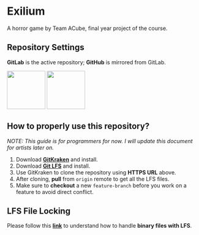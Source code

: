 # Exilium
A horror game by Team ACube, final year project of the course.

## Repository Settings
**GitLab** is the active repository; **GitHub** is mirrored from GitLab.

[<img src="https://drive.google.com/uc?export=download&id=1iHP-Mri5FMRWEY3OYEb_NG60TKcbB_V2" width="100" height="100" />](https://gitlab.com/TeamACube/Exilium)
[<img src="https://drive.google.com/uc?export=download&id=1Qjvn1wirQhzU-hQbYoD6x8cJMEvqcwRS" width="100" height="100" />](https://github.com/TeamSuperSmash/Exilium)

## How to properly use this repository?
*NOTE: This guide is for programmers for now. I will update this document for artists later on.*
1. Download **[GitKraken](https://www.gitkraken.com/)** and install.
2. Download **[Git LFS](https://git-lfs.github.com/)** and install.
3. Use GitKraken to clone the repository using **HTTPS URL** above.
4. After cloning, **pull** from `origin` remote to get all the LFS files.
5. Make sure to **checkout** a new `feature-branch` before you work on a feature to avoid direct conflict.

## LFS File Locking
Please follow this **[link](https://docs.gitlab.com/ee/workflow/lfs/manage_large_binaries_with_git_lfs.html#file-locking)** to understand how to handle **binary files with LFS**.
